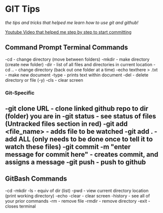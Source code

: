 # GIT Tips
*the tips and tricks that helped me learn how to use git and github!*

[Youtube Video that helped me step by step to start committing](https://youtu.be/AW_U0q5BtFI)

## Command Prompt Terminal Commands
-cd - change directory (move between folders)
-mkdir - make directory (create new folder)
-dir - list of all files and directories in current location
-cd .. - change directory (back out one folder at a time)
-echo texthere > <newfilename>.txt - make new document
-type <filename> - prints text within document
-del - delete directory or file (-y)
-cls - clear screen

### Git-Specific
-git clone URL - clone linked github repo to dir (folder) you are in
-git status - see status of files (Untracked files section in red)
-git add <file_name> - adds file to be watched
-git add . - add ALL (only needs to be done once to tell it to watch these files)
-git commit -m "enter message for commit here" - creates commit, and assigns a message
-git push - push to github
---
## GitBash Commands

-cd
-mkdir
-ls - equiv of dir (list)
-pwd - view current directory location (print working directory)
-echo
-clear - clear screen
-history - see all of your prior commands
-rm - remove file
-rmdir - remove directory
-exit - closes terminal

